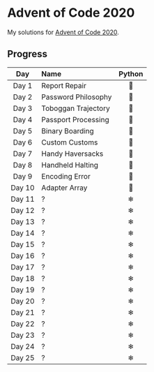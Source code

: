# Advent of Code 2020
My solutions for [Advent of Code 2020](https://adventofcode.com/2020/).

## Progress
| Day    | Name                        | Python |
|:------:|:----------------------------|:------:|
| Day 1  | Report Repair               | 🎄     |
| Day 2  | Password Philosophy         | 🎄     |
| Day 3  | Toboggan Trajectory         | 🎄     |
| Day 4  | Passport Processing         | 🎄     |
| Day 5  | Binary Boarding             | 🎄     |
| Day 6  | Custom Customs              | 🎄     |
| Day 7  | Handy Haversacks            | 🎄     |
| Day 8  | Handheld Halting            | 🎄     |
| Day 9  | Encoding Error              | 🎄     |
| Day 10 | Adapter Array               | 🎄     |
| Day 11 | ?                           | ❄      |
| Day 12 | ?                           | ❄      |
| Day 13 | ?                           | ❄      |
| Day 14 | ?                           | ❄      |
| Day 15 | ?                           | ❄      |
| Day 16 | ?                           | ❄      |
| Day 17 | ?                           | ❄      |
| Day 18 | ?                           | ❄      |
| Day 19 | ?                           | ❄      |
| Day 20 | ?                           | ❄      |
| Day 21 | ?                           | ❄      |
| Day 22 | ?                           | ❄      |
| Day 23 | ?                           | ❄      |
| Day 24 | ?                           | ❄      |
| Day 25 | ?                           | ❄      |
